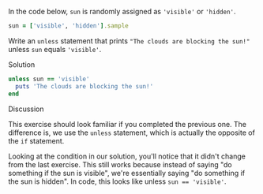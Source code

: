 In the code below, `sun` is randomly assigned as `'visible'` or `'hidden'`.

```ruby
sun = ['visible', 'hidden'].sample
```

Write an `unless` statement that prints `"The clouds are blocking the sun!"` unless `sun` equals `'visible'`.

Solution

```ruby
unless sun == 'visible'
  puts 'The clouds are blocking the sun!'
end
```

Discussion

This exercise should look familiar if you completed the previous one. The difference is, we use the `unless` statement, which is actually the opposite of the `if` statement.

Looking at the condition in our solution, you'll notice that it didn't change from the last exercise. This still works because instead of saying "do something if the sun is visible", we're essentially saying "do something if the sun is hidden". In code, this looks like unless `sun == 'visible'`.

